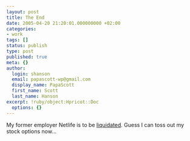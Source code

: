 ```yaml
---
layout: post
title: The End
date: 2005-04-20 21:20:01.000000000 +02:00
categories:
- work
tags: []
status: publish
type: post
published: true
meta: {}
author:
  login: shanson
  email: papascott-wp@gmail.com
  display_name: PapaScott
  first_name: Scott
  last_name: Hanson
excerpt: !ruby/object:Hpricot::Doc
  options: {}
---
```

<p>My former employer Netlife is to be <a href="http://www.netlife.de/press_de.nsf/adhoc/adhoc190405">liquidated</a>. Guess I can toss out my stock options now...</p>
